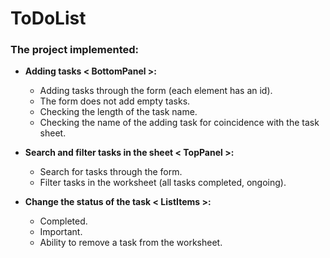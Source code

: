 # ToDoList

### The project implemented:

- **Adding tasks < BottomPanel >:** 
    - Adding tasks through the form (each element has an id).
    - The form does not add empty tasks.
    - Checking the length of the task name.
    - Checking the name of the adding task for coincidence with the task sheet.


- **Search and filter tasks in the sheet < TopPanel >:**
    - Search for tasks through the form.
    - Filter tasks in the worksheet (all tasks completed, ongoing).


- **Change the status of the task < ListItems >:**
    - Completed.
    - Important.
    - Ability to remove a task from the worksheet.
